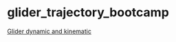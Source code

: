 # glider_trajectory_bootcamp

[Glider dynamic and kinematic](https://docs.google.com/presentation/d/1ZoWUVIz8ui_Dn70IyTKe48IgICiGGMTfywm1vR88lHo/edit?usp=sharing)
